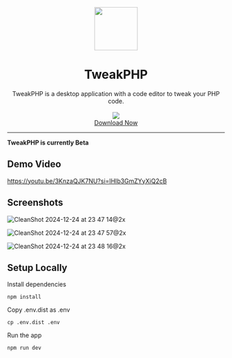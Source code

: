 <div align="center">
  <img src="https://github.com/user-attachments/assets/662ad228-c169-4fd3-ae42-1369f65dff27" width="100px"/>
</div>

<div align="center">
  <h1>TweakPHP</h1>
</div>

<div align="center">
  TweakPHP is a desktop application with a code editor to tweak your PHP code.
</div>

<br>

<div align="center">
  <img src="https://img.shields.io/github/downloads/tweakphp/tweakphp/total" />
</div>

<div align="center">
  <a href="https://github.com/tweakphp/tweakphp/releases">Download Now</a>
</div>

<hr>

**TweakPHP is currently Beta**

## Demo Video

https://youtu.be/3KnzaQJK7NU?si=lHIb3GmZYyXiQ2cB

## Screenshots

![CleanShot 2024-12-24 at 23 47 14@2x](https://github.com/user-attachments/assets/5bfc207f-b016-4373-b9fb-547385c46089)

![CleanShot 2024-12-24 at 23 47 57@2x](https://github.com/user-attachments/assets/6294a1e6-5d43-4181-b509-61a598dc2405)

![CleanShot 2024-12-24 at 23 48 16@2x](https://github.com/user-attachments/assets/cb119abe-b576-4da2-a6c6-9445578828af)


## Setup Locally

Install dependencies

```
npm install
```

Copy .env.dist as .env

```
cp .env.dist .env
```

Run the app

```
npm run dev
```
